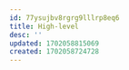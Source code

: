 ```yaml
---
id: 77ysujbv8rgrg9lllrp8eq6
title: High-level
desc: ''
updated: 1702058815069
created: 1702058724728
---
```

